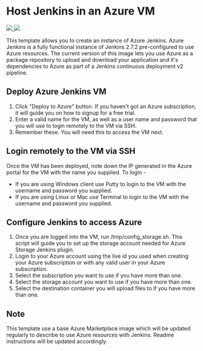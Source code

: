 # Host Jenkins in an Azure VM
<a href="https://portal.azure.com/#create/Microsoft.Template/uri/https%3A%2F%2Fraw.githubusercontent.com%2Farroyc%2Fazure-quickstart-templates%2Fmaster%2Fazure-jenkins%2Fazuredeploy.json" target="_blank">
<img src="http://azuredeploy.net/deploybutton.png"/>
</a>
<a href="http://armviz.io/#/?load=https%3A%2F%2Fraw.githubusercontent.com%2Farroyc%2Fazure-quickstart-templates%2Fmaster%2Fazure-jenkins%2Fazuredeploy.json" target="_blank">
<img src="http://armviz.io/visualizebutton.png"/>
</a>

This template allows you to create an instance of Azure Jenkins. Azure Jenkins is a fully functional instance of Jenkins 2.7.2 pre-configured to use Azure resources. The current version of this image lets you use Azure as a package repository to upload and download your application and it's dependencies to Azure as part of a Jenkins continuous deployment v2 pipeline.

## Deploy Azure Jenkins VM
1. Click "Deploy to Azure" button. If you haven't got an Azure subscription, it will guide you on how to signup for a free trial. 
2. Enter a valid name for the VM, as well as a user name and password that you will use to login remotely to the VM via SSH.
3. Remember these. You will need this to access the VM next.

## Login remotely to the VM via SSH
Once the VM has been deployed, note down the IP generated in the Azure portal for the VM with the name you supplied. To login - 
- If you are using Windows client use Putty to login to the VM with the username and password you supplied. <TODO link>
- If you are using Linux or Mac use Terminal to login to the VM with the username and password you supplied. <TODO link>

## Configure Jenkins to access Azure
1. Once you are logged into the VM, run /tmp/config_storage.sh. This script will guide you to set up the storage account needed for Azure Storage Jenkins plugin.
2. Login to your Azure account using the live id you used when creating your Azure subscription or with any valid user in your Azure subscription.
3. Select the subscription you want to use if you have more than one. 
4. Select the storage account you want to use if you have more than one. 
5. Select the destination container you will upload files to if you have more than one. 

## Note
This template use a base Azure Marketplace image which will be updated regularly to describe to use Azure resources with Jenkins. Readme instructions will be updated accordingly.
